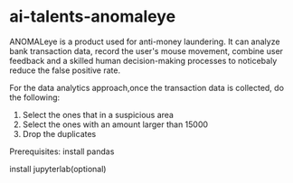 # ai-talents-anomaleye
 ANOMALeye is a product used for anti-money laundering. It can analyze bank transaction data, record the user's mouse movement, combine user feedback and a skilled human decision-making processes to noticebaly reduce the false positive rate.
 
 For the data analytics approach,once the transaction data is collected, do the following:
 1. Select the ones that in a suspicious area
 2. Select the ones with an amount larger than 15000
 3. Drop the duplicates
 
 Prerequisites:
 install pandas
 
 install jupyterlab(optional)
